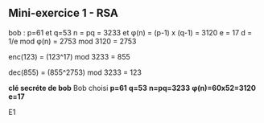 ## Mini-exercice 1 - RSA

bob : p=61 et q=53
	n = pq = 3233 et φ(n) = (p-1) x (q-1) = 3120
	e = 17
	d = 1/e mod φ(n) = 2753 mod 3120 = 2753

enc(123) = (123^17) mod 3233
	= 855

dec(855) = (855^2753) mod 3233 = 123

**clé secréte de bob**
Bob choisi 
	**p=61** 
	**q=53**
	**n=pq=3233**
	**φ(n)=60x52=3120**
	**e=17**

E1